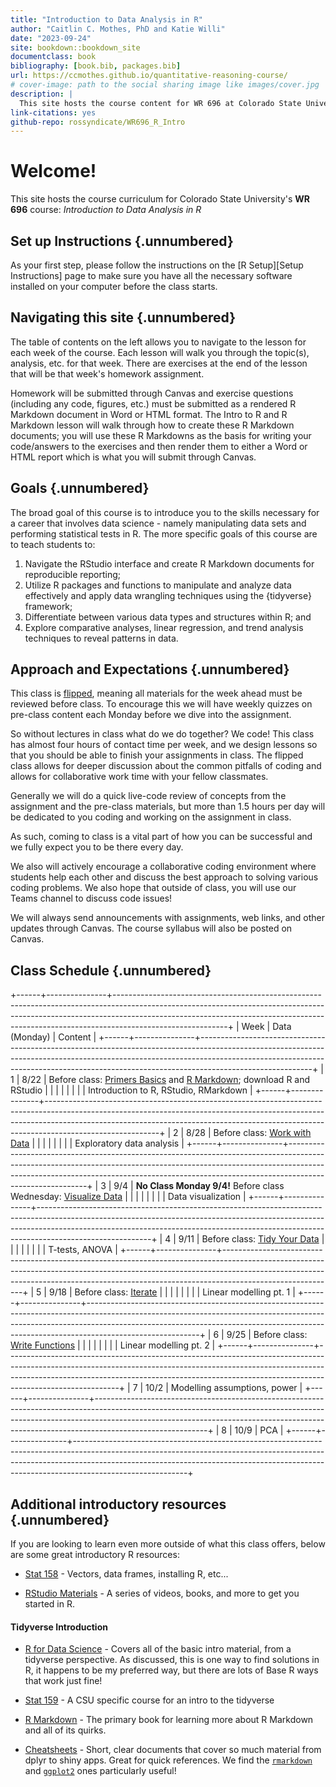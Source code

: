 ```yaml
---
title: "Introduction to Data Analysis in R"
author: "Caitlin C. Mothes, PhD and Katie Willi"
date: "2023-09-24"
site: bookdown::bookdown_site
documentclass: book
bibliography: [book.bib, packages.bib]
url: https://ccmothes.github.io/quantitative-reasoning-course/
# cover-image: path to the social sharing image like images/cover.jpg
description: |
  This site hosts the course content for WR 696 at Colorado State University.
link-citations: yes
github-repo: rossyndicate/WR696_R_Intro
---
```




# Welcome!

This site hosts the course curriculum for Colorado State University's **WR 696** course: *Introduction to Data Analysis in R*

## Set up Instructions {.unnumbered}

As your first step, please follow the instructions on the [R Setup][Setup Instructions] page to make sure you have all the necessary software installed on your computer before the class starts.

## Navigating this site {.unnumbered}

The table of contents on the left allows you to navigate to the lesson for each week of the course. Each lesson will walk you through the topic(s), analysis, etc. for that week. There are exercises at the end of the lesson that will be that week's homework assignment.

Homework will be submitted through Canvas and exercise questions (including any code, figures, etc.) must be submitted as a rendered R Markdown document in Word or HTML format. The Intro to R and R Markdown lesson will walk through how to create these R Markdown documents; you will use these R Markdowns as the basis for writing your code/answers to the exercises and then render them to either a Word or HTML report which is what you will submit through Canvas.

## Goals {.unnumbered}

The broad goal of this course is to introduce you to the skills necessary for a career that involves data science - namely manipulating data sets and performing statistical tests in R. The more specific goals of this course are to teach students to:

1.  Navigate the RStudio interface and create R Markdown documents for reproducible reporting;
2.  Utilize R packages and functions to manipulate and analyze data effectively and apply data wrangling techniques using the {tidyverse} framework;
3.  Differentiate between various data types and structures within R; and
4.  Explore comparative analyses, linear regression, and trend analysis techniques to reveal patterns in data.

## Approach and Expectations {.unnumbered}

This class is [flipped](https://ieeexplore.ieee.org/document/7344151), meaning all materials for the week ahead must be reviewed before class. To encourage this we will have weekly quizzes on pre-class content each Monday before we dive into the assignment.

So without lectures in class what do we do together? We code! This class has almost four hours of contact time per week, and we design lessons so that you should be able to finish your assignments in class. The flipped class allows for deeper discussion about the common pitfalls of coding and allows for collaborative work time with your fellow classmates.

Generally we will do a quick live-code review of concepts from the assignment and the pre-class materials, but more than 1.5 hours per day will be dedicated to you coding and working on the assignment in class.

As such, coming to class is a vital part of how you can be successful and we fully expect you to be there every day.

We also will actively encourage a collaborative coding environment where students help each other and discuss the best approach to solving various coding problems. We also hope that outside of class, you will use our Teams channel to discuss code issues!

We will always send announcements with assignments, web links, and other updates through Canvas. The course syllabus will also be posted on Canvas.

## Class Schedule {.unnumbered}

+------+---------------+----------------------------------------------------------------------------------------------------------------------------------------------------------------------------------------------------------------------------------------------------------------------+
| Week | Data (Monday) | Content                                                                                                                                                                                                                                                              |
+------+---------------+----------------------------------------------------------------------------------------------------------------------------------------------------------------------------------------------------------------------------------------------------------------------+
| 1    | 8/22          | Before class: [Primers Basics](https://posit.cloud/learn/primers/1) and [R Markdown](https://rmarkdown.rstudio.com/lesson-1.html?_gl=1*10u3rje*_ga*NzUxNjg2ODAzLjE2OTE1MTIzMzk.*_ga_2C0WZ1JHG0*MTY5MTUxNjA2OC4yLjEuMTY5MTUxNjU2Ni4wLjAuMA..); download R and RStudio |
|      |               |                                                                                                                                                                                                                                                                      |
|      |               | Introduction to R, RStudio, RMarkdown                                                                                                                                                                                                                                |
+------+---------------+----------------------------------------------------------------------------------------------------------------------------------------------------------------------------------------------------------------------------------------------------------------------+
| 2    | 8/28          | Before class: [Work with Data](https://posit.cloud/learn/primers/2)                                                                                                                                                                                                  |
|      |               |                                                                                                                                                                                                                                                                      |
|      |               | Exploratory data analysis                                                                                                                                                                                                                                            |
+------+---------------+----------------------------------------------------------------------------------------------------------------------------------------------------------------------------------------------------------------------------------------------------------------------+
| 3    | 9/4           | **No Class Monday 9/4!** Before class Wednesday: [Visualize Data](https://posit.cloud/learn/primers/3)                                                                                                                                                               |
|      |               |                                                                                                                                                                                                                                                                      |
|      |               | Data visualization                                                                                                                                                                                                                                                   |
+------+---------------+----------------------------------------------------------------------------------------------------------------------------------------------------------------------------------------------------------------------------------------------------------------------+
| 4    | 9/11          | Before class: [Tidy Your Data](https://posit.cloud/learn/primers/4)                                                                                                                                                                                                  |
|      |               |                                                                                                                                                                                                                                                                      |
|      |               | T-tests, ANOVA                                                                                                                                                                                                                                                       |
+------+---------------+----------------------------------------------------------------------------------------------------------------------------------------------------------------------------------------------------------------------------------------------------------------------+
| 5    | 9/18          | Before class: [Iterate](https://posit.cloud/learn/primers/5)                                                                                                                                                                                                         |
|      |               |                                                                                                                                                                                                                                                                      |
|      |               | Linear modelling pt. 1                                                                                                                                                                                                                                               |
+------+---------------+----------------------------------------------------------------------------------------------------------------------------------------------------------------------------------------------------------------------------------------------------------------------+
| 6    | 9/25          | Before class: [Write Functions](https://posit.cloud/learn/primers/6)                                                                                                                                                                                                 |
|      |               |                                                                                                                                                                                                                                                                      |
|      |               | Linear modelling pt. 2                                                                                                                                                                                                                                               |
+------+---------------+----------------------------------------------------------------------------------------------------------------------------------------------------------------------------------------------------------------------------------------------------------------------+
| 7    | 10/2          | Modelling assumptions, power                                                                                                                                                                                                                                         |
+------+---------------+----------------------------------------------------------------------------------------------------------------------------------------------------------------------------------------------------------------------------------------------------------------------+
| 8    | 10/9          | PCA                                                                                                                                                                                                                                                                  |
+------+---------------+----------------------------------------------------------------------------------------------------------------------------------------------------------------------------------------------------------------------------------------------------------------------+

## Additional introductory resources {.unnumbered}

If you are looking to learn even more outside of what this class offers, below are some great introductory R resources:

-   [Stat 158](https://csu-r.github.io/Module1/) - Vectors, data frames, installing R, etc...

-   [RStudio Materials](https://education.rstudio.com/learn/beginner/) - A series of videos, books, and more to get you started in R.

#### Tidyverse Introduction

-   [R for Data Science](https://r4ds.had.co.nz/introduction.html) - Covers all of the basic intro material, from a tidyverse perspective. As discussed, this is one way to find solutions in R, it happens to be my preferred way, but there are lots of Base R ways that work just fine!

-   [Stat 159](https://csu-r.github.io/Module2/) - A CSU specific course for an intro to the tidyverse

-   [R Markdown](https://bookdown.org/yihui/rmarkdown/#preface) - The primary book for learning more about R Markdown and all of its quirks.

-   [Cheatsheets](https://www.rstudio.com/resources/cheatsheets/) - Short, clear documents that cover so much material from dplyr to shiny apps. Great for quick references. We find the [`rmarkdown`](https://rstudio.github.io/cheatsheets/html/rmarkdown.html?_gl=1*1f2w4s3*_ga*MTc5NTY0NDA0Mi4xNjg2MzQ0MDUy*_ga_2C0WZ1JHG0*MTY5MTk1OTY1Ni42LjAuMTY5MTk1OTY1Ni4wLjAuMA..) and [`ggplot2`](https://rstudio.github.io/cheatsheets/html/data-visualization.html?_gl=1*1f2w4s3*_ga*MTc5NTY0NDA0Mi4xNjg2MzQ0MDUy*_ga_2C0WZ1JHG0*MTY5MTk1OTY1Ni42LjAuMTY5MTk1OTY1Ni4wLjAuMA..) ones particularly useful!
